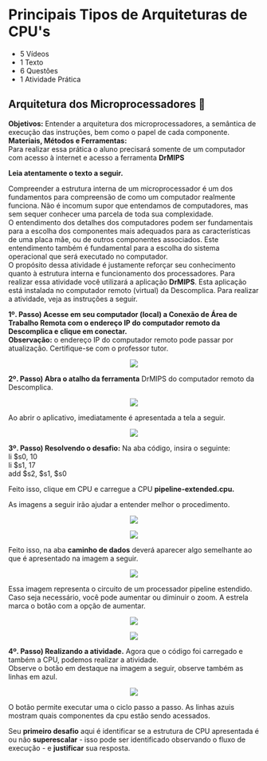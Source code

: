 # Principais Tipos de Arquiteturas de CPU's
- 5 Vídeos
- 1 Texto
- 6 Questões
- 1 Atividade Prática

## Arquitetura dos Microprocessadores 📝
**Objetivos:** Entender a arquitetura dos microprocessadores, a semântica de execução das instruções, bem como o papel de cada componente.<br>
**Materiais, Métodos e Ferramentas:**<br>
Para realizar essa prática o aluno precisará somente de um computador com acesso à internet e acesso a ferramenta **DrMIPS**

**Leia atentamente o texto a seguir.**

Compreender a estrutura interna de um microprocessador é um dos fundamentos para compreensão de como um computador realmente funciona. Não é incomum supor que entendamos de computadores, mas sem sequer conhecer uma parcela de toda sua complexidade.<br>
O entendimento dos detalhes dos computadores podem ser fundamentais para a escolha dos componentes mais adequados para as características de uma placa mãe, ou de outros componentes associados. Este entendimento também é fundamental para a escolha do sistema operacional que será executado no computador.<br>
O propósito dessa atividade é justamente reforçar seu conhecimento quanto à estrutura interna e funcionamento dos processadores. Para realizar essa atividade você utilizará a aplicação **DrMIPS**. Esta aplicação está instalada no computador remoto (virtual) da Descomplica. Para realizar a atividade, veja as instruções a seguir.

**1º. Passo) Acesse em seu computador (local) a Conexão de Área de Trabalho Remota com o endereço IP do computador remoto da Descomplica e clique em conectar.**<br>
**Observação:** o endereço IP do computador remoto pode passar por atualização. Certifique-se com o professor tutor.

<p align="center"><img src="./images/conexao_de_area_de_trabalho_remota.png"></p>

**2º. Passo) Abra o atalho da ferramenta** DrMIPS do computador remoto da Descomplica.

<p align="center"><img src="./images/drmips_atalho.png"></p>

Ao abrir o aplicativo, imediatamente é apresentada a tela a seguir.

<p align="center"><img src="./images/tela_aberta.png"></p>

**3º. Passo) Resolvendo o desafio:** Na aba código, insira o seguinte:<br>
li $s0, 10<br>
li $s1, 17<br>
add $s2, $s1, $s0

Feito isso, clique em CPU e carregue a CPU **pipeline-extended.cpu.**

As imagens a seguir irão ajudar a entender melhor o procedimento.

<p align="center"><img src="./images/etapas_da_execucao_de_instrucoes_1.png"></p>
<p align="center"><img src="./images/etapas_da_execucao_de_instrucoes_2.png"></p>

Feito isso, na aba **caminho de dados** deverá aparecer algo semelhante ao que é apresentado na imagem a seguir.

<p align="center"><img src="./images/caminho_de_dados.png"></p>

Essa imagem representa o circuito de um processador pipeline estendido. Caso seja necessário, você pode aumentar ou diminuir o zoom. A estrela marca o botão com a opção de aumentar.

<p align="center"><img src="./images/etapas_da_execucao_de_instrucoes_3.png"></p>
<p align="center"><img src="./images/etapas_da_execucao_de_instrucoes_4.png"></p>

**4º. Passo) Realizando a atividade.** Agora que o código foi carregado e também a CPU, podemos realizar a atividade.<br>
Observe o botão em destaque na imagem a seguir, observe também as linhas em azul.

<p align="center"><img src="./images/botao_passo_a_passo.png"></p>

O botão permite executar uma o ciclo passo a passo. As linhas azuis mostram quais componentes da cpu estão sendo acessados.

Seu **primeiro desafio** aqui é identificar se a estrutura de CPU apresentada é ou não **superescalar** - isso pode ser identificado observando o fluxo de execução - e **justificar** sua resposta.